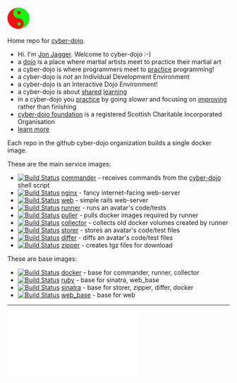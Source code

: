 
<img src="https://raw.githubusercontent.com/cyber-dojo/nginx/master/images/home_page_logo.png" alt="cyber-dojo yin/yang logo" width="50px" height="50px"/>

Home repo for [cyber-dojo](http://cyber-dojo.org).<br/>

  * Hi. I'm [Jon Jagger](http://jonjagger.blogspot.co.uk/). Welcome to cyber-dojo :-)
  * a [dojo](http://en.wikipedia.org/wiki/Dojo) is a place where martial artists meet to practice their martial art
  * a cyber-dojo is where programmers meet to [practice](http://jonjagger.blogspot.co.uk/2013/10/practice.html) programming!
  * a cyber-dojo is <em>not</em> an Individual Development Environment
  * a cyber-dojo is an Interactive Dojo Environment!
  * a cyber-dojo is about [shared](http://jonjagger.blogspot.co.uk/2013/10/teams.html) [learning](http://jonjagger.blogspot.co.uk/2013/10/learning.html)
  * in a cyber-dojo you [practice](http://jonjagger.blogspot.co.uk/2013/10/practice.html) by going <em>slower</em> and focusing on [improving](http://jonjagger.blogspot.co.uk/2014/02/improving.html) rather than finishing
  * [cyber-dojo foundation](http://blog.cyber-dojo.org/2015/08/cyber-dojo-foundation.html) is a registered Scottish Charitable Incorporated Organisation
  * [learn more](http://blog.cyber-dojo.org/p/learn-more.html)

Each repo in the github cyber-dojo organization builds a single docker image.

These are the main service images:
  * [![Build Status](https://travis-ci.org/cyber-dojo/commander.svg?branch=master)](https://travis-ci.org/cyber-dojo/commander) [commander](https://github.com/cyber-dojo/commander) - receives commands from the [cyber-dojo](https://github.com/cyber-dojo/commander/blob/master/cyber-dojo) shell script
  * [![Build Status](https://travis-ci.org/cyber-dojo/nginx.svg?branch=master)](https://travis-ci.org/cyber-dojo/nginx) [nginx](https://github.com/cyber-dojo/nginx) - fancy internet-facing web-server
  * [![Build Status](https://travis-ci.org/cyber-dojo/web.svg?branch=master)](https://travis-ci.org/cyber-dojo/web) [web](https://github.com/cyber-dojo/web) - simple rails web-server
  * [![Build Status](https://travis-ci.org/cyber-dojo/runner.svg?branch=master)](https://travis-ci.org/cyber-dojo/runner) [runner](https://github.com/cyber-dojo/runner) - runs an avatar's code/tests
  * [![Build Status](https://travis-ci.org/cyber-dojo/puller.svg?branch=master)](https://travis-ci.org/cyber-dojo/puller) [puller](https://github.com/cyber-dojo/puller) - pulls docker images required by runner
  * [![Build Status](https://travis-ci.org/cyber-dojo/collector.svg?branch=master)](https://travis-ci.org/cyber-dojo/collector) [collector](https://github.com/cyber-dojo/collector) - collects old docker volumes created by runner
  * [![Build Status](https://travis-ci.org/cyber-dojo/storer.svg?branch=master)](https://travis-ci.org/cyber-dojo/storer) [storer](https://github.com/cyber-dojo/storer) - stores an avatar's code/test files
  * [![Build Status](https://travis-ci.org/cyber-dojo/differ.svg?branch=master)](https://travis-ci.org/cyber-dojo/differ) [differ](https://github.com/cyber-dojo/differ) - diffs an avatar's code/test files
  * [![Build Status](https://travis-ci.org/cyber-dojo/zipper.svg?branch=master)](https://travis-ci.org/cyber-dojo/zipper) [zipper](https://github.com/cyber-dojo/zipper) - creates tgz files for download

These are base images:
  * [![Build Status](https://travis-ci.org/cyber-dojo/docker.svg?branch=master)](https://travis-ci.org/cyber-dojo/docker) [docker](https://github.com/cyber-dojo/docker) - base for commander, runner, collector
  * [![Build Status](https://travis-ci.org/cyber-dojo/ruby.svg?branch=master)](https://travis-ci.org/cyber-dojo/ruby) [ruby](https://github.com/cyber-dojo/ruby) - base for sinatra, web_base
  * [![Build Status](https://travis-ci.org/cyber-dojo/sinatra.svg?branch=master)](https://travis-ci.org/cyber-dojo/sinatra) [sinatra](https://github.com/cyber-dojo/sinatra) - base for storer, zipper, differ, docker
  * [![Build Status](https://travis-ci.org/cyber-dojo/web_base.svg?branch=master)](https://travis-ci.org/cyber-dojo/web_base) [web_base](https://github.com/cyber-dojo/web_base) - base for web

- - - -

![Alt text](image_dependency_graph.pdf?raw=true "title")

